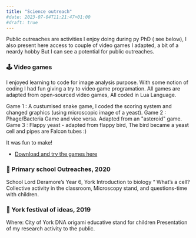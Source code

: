 ```yaml
---
title: "Science outreach"
#date: 2023-07-04T11:21:47+01:00
#draft: true
---
```


Public outreaches are activities I enjoy doing during py PhD ( see below),
I also present here access to couple of video games I adapted, a bit of a neardy hobby
But I can see a potential for public outreaches.

### :joystick: Video games 

I enjoyed learning to code for image analysis purpose.
With some notion of coding I had fun giving a try to video game programation.
All games are adapted from open-sourced video games,
All coded in Lua Language.

Game 1 : A custumised snake game, I coded the scoring system and changed graphics (using microscopic image of a yeast).
Game 2 : Phage/Bacteria Game and vice versa. Adapted from an "asteroid" game.
Game 3 : Flappy yeast - adapted from flappy bird, The bird became a yeast cell and pipes are Falcon tubes :)

It was fun to make!


- [Download and try the games here](https://github.com/slecinski/Video-game/tree/main/windows%20executables) 



### :school: Primary school Outreaches, 2020


School Lord Deramore’s Year 6, York
Introduction to biology “ What’s a cell? 
Collective activity in the classroom,
Microscopy stand, and questions-time with children.


### :dna: York festival of ideas, 2019

Where: City of York
DNA origami educative stand for children
Presentation of my research activity to the public.